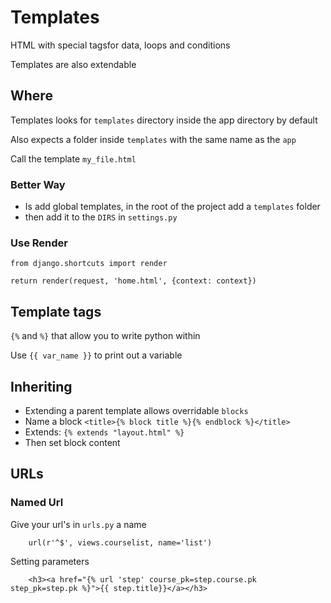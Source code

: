 # Templates

HTML with special tagsfor data, loops and conditions

Templates are also extendable

## Where

Templates looks for `templates` directory inside the app directory by default

Also expects a folder inside `templates` with the same name as the `app`

Call the template `my_file.html`

### Better Way

* Is add global templates, in the root of the project add a `templates` folder
* then add it to the `DIRS` in `settings.py`

### Use Render

    from django.shortcuts import render

    return render(request, 'home.html', {context: context})

## Template tags

`{%` and `%}` that allow you to write python within

Use `{{ var_name }}` to print out a variable

## Inheriting

* Extending a parent template allows overridable `blocks`
* Name a block `<title>{% block title %}{% endblock %}</title>`
* Extends: `{% extends "layout.html" %}`
* Then set block content

## URLs

### Named Url

Give your url's in `urls.py` a name

        url(r'^$', views.courselist, name='list')

Setting parameters

        <h3><a href="{% url 'step' course_pk=step.course.pk step_pk=step.pk %}">{{ step.title}}</a></h3>